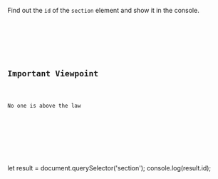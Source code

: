 Find out the `id` of the `section` element
and show it in the console.

<codeblock language="javascript" type="exercise" testMode="fixedInput">
<code>
<panel language="html">
<div class = "container">
  <section id = "view-point">
    <h2>Important Viewpoint</h2>
    <p>No one is above the law</p>
  </section>
</div>
</panel>
<panel language="javascript">

</panel>
</code>

<solution>
let result = document.querySelector('section');
console.log(result.id);
</solution>
</codeblock>